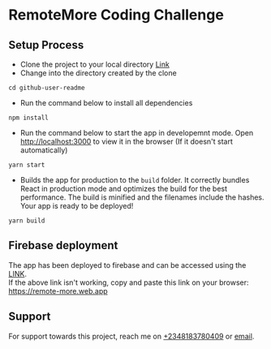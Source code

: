 # RemoteMore Coding Challenge

## Setup Process

- Clone the project to your local directory [Link](https://github.com/chrix95/github-user-readme.git)
- Change into the directory created by the clone
```
cd github-user-readme
``` 
- Run the command below to install all dependencies
```
npm install
```
- Run the command below to start the app in developemnt mode. Open [http://localhost:3000](http://localhost:3000) to view it in the browser (If it doesn't start automatically)
```
yarn start
```
- Builds the app for production to the `build` folder. It correctly bundles React in production mode and optimizes the build for the best performance. The build is minified and the filenames include the hashes. Your app is ready to be deployed!
```
yarn build
```
## Firebase deployment

The app has been deployed to firebase and can be accessed using the [LINK](https://remote-more.web.app).\
If the above link isn't working, copy and paste this link on your browser: https://remote-more.web.app

## Support
For support towards this project, reach me on <a href="tel:2348183780409">+2348183780409</a> or <a href="mailto:engchris95@gmail.com">email</a>.
